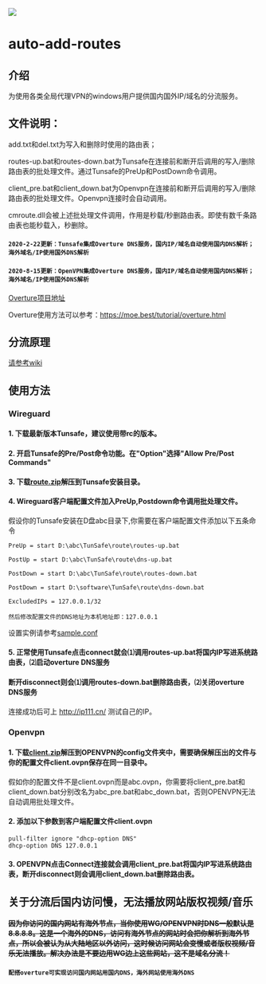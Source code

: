 ![]( https://visitor-badge.glitch.me/badge?page_id=lmc999_add_route)
# auto-add-routes

## 介绍
为使用各类全局代理VPN的windows用户提供国内国外IP/域名的分流服务。

## 文件说明：

add.txt和del.txt为写入和删除时使用的路由表；

routes-up.bat和routes-down.bat为Tunsafe在连接前和断开后调用的写入/删除路由表的批处理文件。通过Tunsafe的PreUp和PostDown命令调用。

client_pre.bat和client_down.bat为Openvpn在连接前和断开后调用的写入/删除路由表的批处理文件。Openvpn连接时会自动调用。

cmroute.dll会被上述批处理文件调用，作用是秒载/秒删路由表。即使有数千条路由表也能秒载入，秒删除。

#### `2020-2-22更新：Tunsafe集成Overture DNS服务，国内IP/域名自动使用国内DNS解析；海外域名/IP使用国外DNS解析`
#### `2020-8-15更新：OpenVPN集成Overture DNS服务，国内IP/域名自动使用国内DNS解析；海外域名/IP使用国外DNS解析`

[Overture项目地址](https://github.com/shawn1m/overture)

Overture使用方法可以参考：https://moe.best/tutorial/overture.html

## 分流原理
[请参考wiki](https://github.com/lmc999/auto-add-routes/wiki)

## 使用方法

### Wireguard
#### 1. 下载最新版本Tunsafe，建议使用带rc的版本。

#### 2. 开启Tunsafe的Pre/Post命令功能。在"Option"选择"Allow Pre/Post Commands"

#### 3. 下载[route.zip](https://raw.githubusercontent.com/lmc999/auto-add-routes/master/wireguard/route.zip)解压到Tunsafe安装目录。

#### 4. Wireguard客户端配置文件加入PreUp,Postdown命令调用批处理文件。

假设你的Tunsafe安装在D盘abc目录下,你需要在客户端配置文件添加以下五条命令

    PreUp = start D:\abc\TunSafe\route\routes-up.bat

    PostUp = start D:\abc\TunSafe\route\dns-up.bat

    PostDown = start D:\abc\TunSafe\route\routes-down.bat

    PostDown = start D:\software\TunSafe\route\dns-down.bat

    ExcludedIPs = 127.0.0.1/32

`然后修改配置文件的DNS地址为本机地址即：127.0.0.1`

设置实例请参考[sample.conf](https://raw.githubusercontent.com/lmc999/auto-add-routes/master/wireguard/sample.conf)

#### 5. 正常使用Tunsafe点击connect就会⑴调用routes-up.bat将国内IP写进系统路由表，⑵启动overture DNS服务

####    断开disconnect则会⑴调用routes-down.bat删除路由表，⑵关闭overture DNS服务

连接成功后可上 http://ip111.cn/ 测试自己的IP。

### Openvpn

#### 1. 下载[client.zip](https://raw.githubusercontent.com/lmc999/auto-add-routes/master/openvpn/client.zip)解压到OPENVPN的config文件夹中，需要确保解压出的文件与你的配置文件client.ovpn保存在同一目录中。

假如你的配置文件不是client.ovpn而是abc.ovpn，你需要将client_pre.bat和client_down.bat分别改名为abc_pre.bat和abc_down.bat，否则OPENVPN无法自动调用批处理文件。

#### 2. 添加以下参数到客户端配置文件client.ovpn
    pull-filter ignore "dhcp-option DNS"
    dhcp-option DNS 127.0.0.1

#### 3. OPENVPN点击Connect连接就会调用client_pre.bat将国内IP写进系统路由表，断开disconnect则会调用client_down.bat删除路由表。




## 关于分流后国内访问慢，无法播放网站版权视频/音乐

#### ~~因为你访问的国内网站有海外节点，当你使用WG/OPENVPN时DNS一般默认是8.8.8.8。这是一个海外的DNS，访问有海外节点的网站时会把你解析到海外节点，所以会被认为从大陆地区以外访问，这时候访问网站会变慢或者版权视频/音乐无法播放。解决办法是不要边用WG边上这些网站，这不是域名分流！~~

#### `配搭overture可实现访问国内网站用国内DNS，海外网站使用海外DNS`
